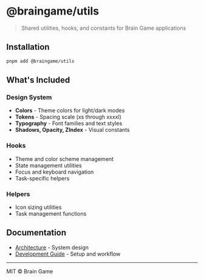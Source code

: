 # @braingame/utils

> Shared utilities, hooks, and constants for Brain Game applications

## Installation

```bash
pnpm add @braingame/utils
```

## What's Included

### Design System
- **Colors** - Theme colors for light/dark modes
- **Tokens** - Spacing scale (xs through xxxxl)
- **Typography** - Font families and text styles
- **Shadows, Opacity, ZIndex** - Visual constants

### Hooks
- Theme and color scheme management
- State management utilities
- Focus and keyboard navigation
- Task-specific helpers

### Helpers
- Icon sizing utilities
- Task management functions

## Documentation

- [Architecture](../../docs/ARCHITECTURE.md) - System design
- [Development Guide](../../docs/DEVELOPMENT.md) - Setup and workflow

---

MIT © Brain Game